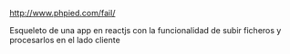 http://www.phpied.com/fail/

Esqueleto de una app en reactjs con la funcionalidad de subir ficheros y procesarlos en el lado cliente
